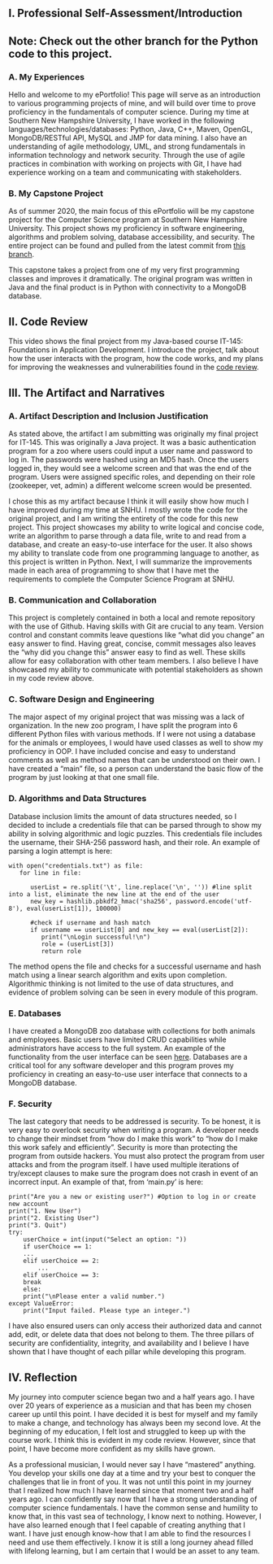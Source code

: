 ## I. Professional Self-Assessment/Introduction

## Note: Check out the other branch for the Python code to this project.

### A. My Experiences

Hello and welcome to my ePortfolio! This page will serve as an introduction to various programming projects of mine, and will build over time to prove proficiency in the fundamentals of computer science. During my time at Southern New Hampshire University, I have worked in the following languages/technologies/databases: Python, Java, C++, Maven, OpenGL, MongoDB/RESTful API, MySQL and JMP for data mining. I also have an understanding of agile methodology, UML, and strong fundamentals in information technology and network security. Through the use of agile practices in combination with working on projects with Git, I have had experience working on a team and communicating with stakeholders. 

### B. My Capstone Project

As of summer 2020, the main focus of this ePortfolio will be my capstone project for the Computer Science program at Southern New Hampshire University. This project shows my proficiency in software engineering, algorithms and problem solving, database accessibility, and security. The entire project can be found and pulled from the latest commit from [this branch](https://github.com/hesscm/hesscm.github.io/tree/ZooProgram1.0).

This capstone takes a project from one of my very first programming classes and improves it dramatically. The original program was written in Java and the final product is in Python with connectivity to a MongoDB database. 


## II. Code Review

This video shows the final project from my Java-based course IT-145: Foundations in Application Development. I introduce the project, talk about how the user interacts with the program, how the code works, and my plans for improving the weaknesses and vulnerabilities found in the [code review](https://www.youtube.com/watch?v=3tqgLBmKNVw).


## III. The Artifact and Narratives

###	A. Artifact Description and Inclusion Justification

As stated above, the artifact I am submitting was originally my final project for IT-145. This was originally a Java project. It was a basic authentication program for a zoo where users could input a user name and password to log in. The passwords were hashed using an MD5 hash. Once the users logged in, they would see a welcome screen and that was the end of the program. Users were assigned specific roles, and depending on their role (zookeeper, vet, admin) a different welcome screen would be presented.

I chose this as my artifact because I think it will easily show how much I have improved during my time at SNHU. I mostly wrote the code for the original project, and I am writing the entirety of the code for this new project. This project showcases my ability to write logical and concise code, write an algorithm to parse through a data file, write to and read from a database, and create an easy-to-use interface for the user. It also shows my ability to translate code from one programming language to another, as this project is written in Python. Next, I will summarize the improvements made in each area of programming to show that I have met the requirements to complete the Computer Science Program at SNHU.
  
### B. Communication and Collaboration

This project is completely contained in both a local and remote repository with the use of Github. Having skills with Git are crucial to any team. Version control and constant commits leave questions like “what did you change” an easy answer to find. Having great, concise, commit messages also leaves the “why did you change this” answer easy to find as well. These skills allow for easy collaboration with other team members. I also believe I have showcased my ability to communicate with potential stakeholders as shown in my code review above.
  
### C. Software Design and Engineering

The major aspect of my original project that was missing was a lack of organization. In the new zoo program, I have split the program into 6 different Python files with various methods. If I were not using a database for the animals or employees, I would have used classes as well to show my proficiency in OOP. I have included concise and easy to understand comments as well as method names that can be understood on their own. I have created a “main” file, so a person can understand the basic flow of the program by just looking at that one small file.
  
### D. Algorithms and Data Structures

Database inclusion limits the amount of data structures needed, so I decided to include a credentials file that can be parsed through to show my ability in solving algorithmic and logic puzzles. This credentials file includes the username, their SHA-256 password hash, and their role. An example of parsing a login attempt is here:

```
with open("credentials.txt") as file:
   for line in file:

      userList = re.split('\t', line.replace('\n', '')) #line split into a list, eliminate the new line at the end of the user
      new_key = hashlib.pbkdf2_hmac('sha256', password.encode('utf-8'), eval(userList[1]), 100000)

      #check if username and hash match
      if username == userList[0] and new_key == eval(userList[2]):
         print("\nLogin successful!\n")
         role = (userList[3])
         return role
```

The method opens the file and checks for a successful username and hash match using a linear search algorithm and exits upon completion. Algorithmic thinking is not limited to the use of data structures, and evidence of problem solving can be seen in every module of this program.

### E. Databases

I have created a MongoDB zoo database with collections for both animals and employees. Basic users have limited CRUD capabilities while administrators have access to the full system. An example of the functionality from the user interface can be seen [here](https://imgur.com/a/soReU8e). Databases are a critical tool for any software developer and this program proves my proficiency in creating an easy-to-use user interface that connects to a MongoDB database. 

### F. Security

The last category that needs to be addressed is security. To be honest, it is very easy to overlook security when writing a program. A developer needs to change their mindset from “how do I make this work” to “how do I make this work safely and efficiently”. Security is more than protecting the program from outside hackers. You must also protect the program from user attacks and from the program itself. I have used multiple iterations of try/except clauses to make sure the program does not crash in event of an incorrect input. An example of that, from ‘main.py’ is here:

```
print("Are you a new or existing user?") #Option to log in or create new account
print("1. New User")
print("2. Existing User")
print("3. Quit")
try:
    userChoice = int(input("Select an option: "))
    if userChoice == 1:
	...
    elif userChoice == 2:
        ...
    elif userChoice == 3:
	break
    else:
	print("\nPlease enter a valid number.")
except ValueError:
    print("Input failed. Please type an integer.")
```

I have also ensured users can only access their authorized data and cannot add, edit, or delete data that does not belong to them. The three pillars of security are confidentiality, integrity, and availability and I believe I have shown that I have thought of each pillar while developing this program. 


## IV. Reflection

My journey into computer science began two and a half years ago. I have over 20 years of experience as a musician and that has been my chosen career up until this point. I have decided it is best for myself and my family to make a change, and technology has always been my second love. At the beginning of my education, I felt lost and struggled to keep up with the course work. I think this is evident in my code review. However, since that point, I have become more confident as my skills have grown. 
	
As a professional musician, I would never say I have “mastered” anything. You develop your skills one day at a time and try your best to conquer the challenges that lie in front of you. It was not until this point in my journey that I realized how much I have learned since that moment two and a half years ago. I can confidently say now that I have a strong understanding of computer science fundamentals. I have the common sense and humility to know that, in this vast sea of technology, I know next to nothing. However, I have also learned enough that I feel capable of creating anything that I want. I have just enough know-how that I am able to find the resources I need and use them effectively. I know it is still a long journey ahead filled with lifelong learning, but I am certain that I would be an asset to any team.
